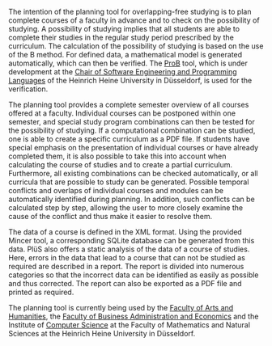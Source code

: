 The intention of the planning tool for overlapping-free studying is to plan complete courses of a faculty in advance and to check on the possibility of studying. A possibility of studying implies that all students are able to complete their studies in the regular study period prescribed by the curriculum. The calculation of the possibility of studying is based on the use of the B method. For defined data, a mathematical model is generated automatically, which can then be verified. The [ProB](http://www3.hhu.de/stups/prob/index.php/Main_Page) tool, which is under development at the [Chair of Software Engineering and Programming Languages](http://www.stups.hhu.de) of the Heinrich Heine University in Düsseldorf, is used for the verification.

The planning tool provides a complete semester overview of all courses offered at a faculty.
Individual courses can be postponed within one semester, and special study program combinations can then be tested for the possibility of studying. If a computational combination can be studied, one is able to create a specific curriculum as a PDF file. If students have special emphasis on the presentation of individual courses or have already completed them, it is also possible to take this into account when calculating the course of studies and to create a partial curriculum. Furthermore, all existing combinations can be checked automatically, or all curricula that are possible to study can be generated.
Possible temporal conflicts and overlaps of individual courses and modules can be automatically identified during planning. In addition, such conflicts can be calculated step by step, allowing the user to more closely examine the cause of the conflict and thus make it easier to resolve them.

The data of a course is defined in the XML format. Using the provided Mincer tool, a corresponding SQLite database can be generated from this data. PlüS also offers a static analysis of the data of a course of studies. Here, errors in the data that lead to a course that can not be studied as required are described in a report. The report is divided into numerous categories so that the incorrect data can be identified as easily as possible and thus corrected. The report can also be exported as a PDF file and printed as required.

The planning tool is currently being used by the [Faculty of Arts and Humanities](http://www.philo.hhu.de/), the [Faculty of Business Administration and Economics](http://www.wiwi.hhu.de/) and the Institute of [Computer Science](http://www.cs.hhu.de) at the Faculty of Mathematics and Natural Sciences at the Heinrich Heine University in Düsseldorf.
